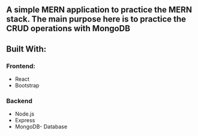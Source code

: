 
## A simple MERN application to practice the MERN stack. The main purpose here is to practice the CRUD operations with MongoDB

## Built With:

### Frontend:
- React
- Bootstrap

### Backend
- Node.js
- Express
- MongoDB- Database
